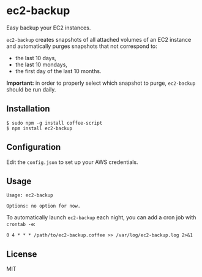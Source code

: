 # ec2-backup

Easy backup your EC2 instances.

`ec2-backup` creates snapshots of all attached volumes of an EC2 instance
and automatically purges snapshots that not correspond to:

* the last 10 days,
* the last 10 mondays,
* the first day of the last 10 months.

**Important:** in order to properly select which snapshot to purge,
`ec2-backup` should be run daily.

## Installation

    $ sudo npm -g install coffee-script
    $ npm install ec2-backup

## Configuration

  Edit the `config.json` to set up your AWS credentials.

## Usage

    Usage: ec2-backup

    Options: no option for now.

To automatically launch `ec2-backup` each night, you can add a cron job
with `crontab -e`: 

    0 4 * * * /path/to/ec2-backup.coffee >> /var/log/ec2-backup.log 2>&1

## License

  MIT